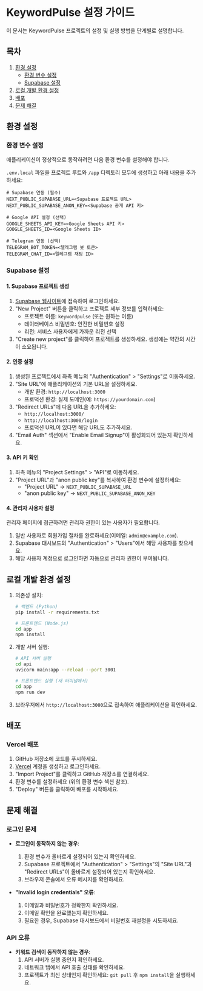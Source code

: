 # KeywordPulse 설정 가이드

이 문서는 KeywordPulse 프로젝트의 설정 및 실행 방법을 단계별로 설명합니다.

## 목차
1. [환경 설정](#환경-설정)
   - [환경 변수 설정](#환경-변수-설정)
   - [Supabase 설정](#supabase-설정)
2. [로컬 개발 환경 설정](#로컬-개발-환경-설정)
3. [배포](#배포)
4. [문제 해결](#문제-해결)

## 환경 설정

### 환경 변수 설정

애플리케이션이 정상적으로 동작하려면 다음 환경 변수를 설정해야 합니다.

`.env.local` 파일을 프로젝트 루트와 `/app` 디렉토리 모두에 생성하고 아래 내용을 추가하세요:

```
# Supabase 연동 (필수)
NEXT_PUBLIC_SUPABASE_URL=<Supabase 프로젝트 URL>
NEXT_PUBLIC_SUPABASE_ANON_KEY=<Supabase 공개 API 키>

# Google API 설정 (선택)
GOOGLE_SHEETS_API_KEY=<Google Sheets API 키>
GOOGLE_SHEETS_ID=<Google Sheets ID>

# Telegram 연동 (선택)
TELEGRAM_BOT_TOKEN=<텔레그램 봇 토큰>
TELEGRAM_CHAT_ID=<텔레그램 채팅 ID>
```

### Supabase 설정

#### 1. Supabase 프로젝트 생성

1. [Supabase 웹사이트](https://supabase.com/)에 접속하여 로그인하세요.
2. "New Project" 버튼을 클릭하고 프로젝트 세부 정보를 입력하세요:
   - 프로젝트 이름: `keywordpulse` (또는 원하는 이름)
   - 데이터베이스 비밀번호: 안전한 비밀번호 설정
   - 리전: 서비스 사용자에게 가까운 리전 선택
3. "Create new project"를 클릭하여 프로젝트를 생성하세요. 생성에는 약간의 시간이 소요됩니다.

#### 2. 인증 설정

1. 생성된 프로젝트에서 좌측 메뉴의 "Authentication" > "Settings"로 이동하세요.
2. "Site URL"에 애플리케이션의 기본 URL을 설정하세요.
   - 개발 환경: `http://localhost:3000`
   - 프로덕션 환경: 실제 도메인(예: `https://yourdomain.com`)
3. "Redirect URLs"에 다음 URL을 추가하세요:
   - `http://localhost:3000/`
   - `http://localhost:3000/login`
   - 프로덕션 URL이 있다면 해당 URL도 추가하세요.
4. "Email Auth" 섹션에서 "Enable Email Signup"이 활성화되어 있는지 확인하세요.

#### 3. API 키 확인

1. 좌측 메뉴의 "Project Settings" > "API"로 이동하세요.
2. "Project URL"과 "anon public key"를 복사하여 환경 변수에 설정하세요:
   - "Project URL" → `NEXT_PUBLIC_SUPABASE_URL`
   - "anon public key" → `NEXT_PUBLIC_SUPABASE_ANON_KEY`

#### 4. 관리자 사용자 설정

관리자 페이지에 접근하려면 관리자 권한이 있는 사용자가 필요합니다.

1. 일반 사용자로 회원가입 절차를 완료하세요(이메일: `admin@example.com`).
2. Supabase 대시보드의 "Authentication" > "Users"에서 해당 사용자를 찾으세요.
3. 해당 사용자 계정으로 로그인하면 자동으로 관리자 권한이 부여됩니다.

## 로컬 개발 환경 설정

1. 의존성 설치:
   ```bash
   # 백엔드 (Python)
   pip install -r requirements.txt

   # 프론트엔드 (Node.js)
   cd app
   npm install
   ```

2. 개발 서버 실행:
   ```bash
   # API 서버 실행
   cd api
   uvicorn main:app --reload --port 3001

   # 프론트엔드 실행 (새 터미널에서)
   cd app
   npm run dev
   ```

3. 브라우저에서 `http://localhost:3000`으로 접속하여 애플리케이션을 확인하세요.

## 배포

### Vercel 배포

1. GitHub 저장소에 코드를 푸시하세요.
2. [Vercel](https://vercel.com/) 계정을 생성하고 로그인하세요.
3. "Import Project"를 클릭하고 GitHub 저장소를 연결하세요.
4. 환경 변수를 설정하세요 (위의 환경 변수 섹션 참조).
5. "Deploy" 버튼을 클릭하여 배포를 시작하세요.

## 문제 해결

### 로그인 문제

- **로그인이 동작하지 않는 경우**:
  1. 환경 변수가 올바르게 설정되어 있는지 확인하세요.
  2. Supabase 프로젝트에서 "Authentication" > "Settings"의 "Site URL"과 "Redirect URLs"이 올바르게 설정되어 있는지 확인하세요.
  3. 브라우저 콘솔에서 오류 메시지를 확인하세요.

- **"Invalid login credentials" 오류**:
  1. 이메일과 비밀번호가 정확한지 확인하세요.
  2. 이메일 확인을 완료했는지 확인하세요.
  3. 필요한 경우, Supabase 대시보드에서 비밀번호 재설정을 시도하세요.

### API 오류

- **키워드 검색이 동작하지 않는 경우**:
  1. API 서버가 실행 중인지 확인하세요.
  2. 네트워크 탭에서 API 호출 상태를 확인하세요.
  3. 프로젝트가 최신 상태인지 확인하세요: `git pull` 후 `npm install`을 실행하세요. 